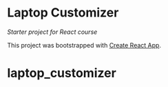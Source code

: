 # Laptop Customizer
_Starter project for React course_

This project was bootstrapped with [Create React App](https://github.com/facebook/create-react-app).
# laptop_customizer

